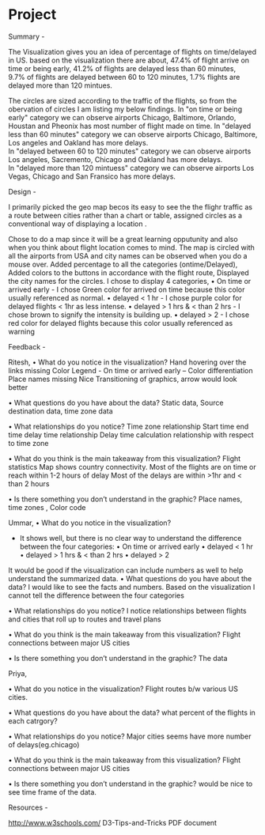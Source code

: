 # Project

Summary - 

The Visualization gives you an idea of percentage of flights on time/delayed in US. based on the visualization there are about,
47.4% of flight arrive on time or being early, 
41.2% of flights are delayed less than 60 minutes,  
9.7%  of flights are delayed between 60 to 120 minutes,
1.7% flights are delayed more than 120 mintues.

The  circles are sized according to the  traffic of the flights, so from the obervation of circles I am listing my below findings.
In "on time or being early" category  we can observe airports Chicago, Baltimore, Orlando, Houstan and Pheonix has most number of flight made on time.
In "delayed less than 60 minutes" category we can observe airports Chicago, Baltimore, Los angeles and Oakland has more delays.  
In "delayed between 60 to 120 minutes" category we can observe airports Los angeles, Sacremento, Chicago and Oakland has more delays.  
In "delayed more than 120 mintuess" category we can observe airports Los Vegas, Chicago and San Fransico has more delays. 

Design - 

I primarily picked the geo map becos its easy to see the the flighr traffic as a route between cities rather than a chart or table, assigned  circles as a conventional way of displaying a  location .

Chose to do a map since it will be a great learning opputunity and also when you think about flight location comes to mind. The map is circled with all the airports from USA and city names can be observed when you do a mouse over.
Added percentage to all the categories (ontime/Delayed),
Added colors to the buttons in accordance with the flight route,
Displayed the city names for the circles.
I chose to display 4 categories,
  • On time or arrived early - I chose Green color for arrived on time because this color usually referenced as normal.
  • delayed < 1 hr - I chose purple color for delayed flights < 1hr as less intense.
  • delayed > 1 hrs & < than 2 hrs - I chose brown to signify the intensity is building up.
  • delayed > 2 - I chose red color for delayed flights because this color usually referenced as warning


Feedback - 

Ritesh,
•	What do you notice in the visualization?
Hand hovering over the links missing
Color Legend - On time or arrived early – Color differentiation
Place names missing
Nice Transitioning of graphics, arrow would look better

•	What questions do you have about the data?
Static data, Source destination data, time zone data

•	What relationships do you notice?
Time zone relationship
Start time end time delay time relationship
Delay time calculation relationship with respect to time zone

•	What do you think is the main takeaway from this visualization?
Flight statistics Map shows country connectivity.
Most of the flights are on time or reach within 1-2 hours of delay
Most of the delays are within >1hr and < than 2 hours

•	Is there something you don’t understand in the graphic?
Place names, time zones , Color code


Ummar,
•	What do you notice in the visualization?
-	It shows well, but there is no clear way to understand the difference between the four categories:
•	On time or arrived early
•	delayed < 1 hr
•	delayed > 1 hrs & < than 2 hrs
•	delayed > 2

It would be good if the visualization can include numbers as well to help understand the summarized data.
•	What questions do you have about the data?
I would like to see the facts and numbers. Based on the visualization I cannot tell the difference between the four categories

•	What relationships do you notice?
I notice relationships between flights and cities that roll up to routes and travel plans

•	What do you think is the main takeaway from this visualization?
Flight connections between major US cities

•	Is there something you don’t understand in the graphic?
The data

Priya,

•	What do you notice in the visualization?
Flight routes b/w various US cities.

•	What questions do you have about the data?
what percent of the flights in each catrgory?

•	What relationships do you notice?
Major cities seems have more number of delays(eg.chicago)

•	What do you think is the main takeaway from this visualization?
Flight connections between major US cities

•	Is there something you don’t understand in the graphic?
would be nice to see time frame of the data.

Resources - 

http://www.w3schools.com/
D3-Tips-and-Tricks PDF document
